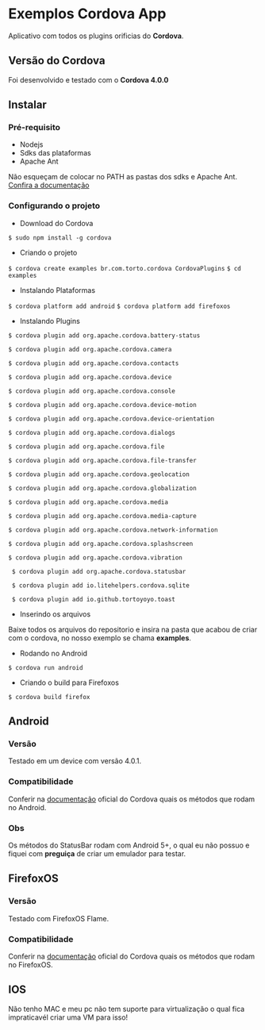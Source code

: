 # Exemplos Cordova App

Aplicativo com todos os plugins orificias do **Cordova**.

## Versão do Cordova

Foi desenvolvido e testado com o **Cordova 4.0.0**

## Instalar

### Pré-requisito

 - Nodejs
 - Sdks das plataformas
 - Apache Ant

Não esqueçam de colocar no PATH as pastas dos sdks e Apache Ant. [Confira a documentação](http://cordova.apache.org/docs/en/4.0.0/guide_platforms_android_index.md.html#Android%20Platform%20Guide)

### Configurando o projeto

* Download do Cordova

`$ sudo npm install -g cordova`

* Criando o projeto

`$ cordova create examples br.com.torto.cordova CordovaPlugins`
`$ cd examples`

* Instalando Plataformas

`$ cordova platform add android`
`$ cordova platform add firefoxos`

* Instalando Plugins

`$ cordova plugin add org.apache.cordova.battery-status`

`$ cordova plugin add org.apache.cordova.camera`

`$ cordova plugin add org.apache.cordova.contacts `

`$ cordova plugin add org.apache.cordova.device `

`$ cordova plugin add org.apache.cordova.console `

`$ cordova plugin add org.apache.cordova.device-motion`

`$ cordova plugin add org.apache.cordova.device-orientation `

`$ cordova plugin add org.apache.cordova.dialogs `

`$ cordova plugin add org.apache.cordova.file`

`$ cordova plugin add org.apache.cordova.file-transfer `

`$ cordova plugin add org.apache.cordova.geolocation `

`$ cordova plugin add org.apache.cordova.globalization `

`$ cordova plugin add org.apache.cordova.media `

`$ cordova plugin add org.apache.cordova.media-capture`

`$ cordova plugin add org.apache.cordova.network-information`

`$ cordova plugin add org.apache.cordova.splashscreen `

`$ cordova plugin add org.apache.cordova.vibration `

` $ cordova plugin add org.apache.cordova.statusbar`

` $ cordova plugin add io.litehelpers.cordova.sqlite`

` $ cordova plugin add io.github.tortoyoyo.toast`

* Inserindo os arquivos

Baixe todos os arquivos do repositorio e insira na pasta que acabou de criar com o cordova, no nosso exemplo se chama **examples**.

* Rodando no Android

`$ cordova run android`

* Criando o build para Firefoxos

`$ cordova build firefox`


## Android

### Versão

Testado em um device com versão 4.0.1.

### Compatibilidade

Conferir na [documentação](http://cordova.apache.org/docs/en/4.0.0/) oficial do Cordova quais os métodos que rodam no Android.

### Obs

Os métodos do StatusBar rodam com Android 5+, o qual eu não possuo e fiquei com **preguiça** de criar um emulador para testar. 

## FirefoxOS

### Versão

Testado com FirefoxOS Flame.

### Compatibilidade

Conferir na [documentação](http://cordova.apache.org/docs/en/4.0.0/) oficial do Cordova quais os métodos que rodam no FirefoxOS. 

## IOS

Não tenho MAC e meu pc não tem suporte para virtualização o qual fica impraticavél criar uma VM para isso!
